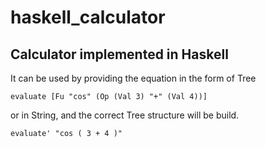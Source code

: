 # haskell_calculator

## Calculator implemented in Haskell

  It can be used by providing the equation in the form of Tree
  ```
  evaluate [Fu "cos" (Op (Val 3) "+" (Val 4))]
  ```
  or in String, and the correct Tree structure will be build.
  ```
  evaluate' "cos ( 3 + 4 )"
  ```
